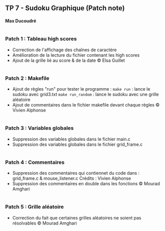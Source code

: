 ## TP 7 - Sudoku Graphique (Patch note)
#### Max Ducoudré
#

### Patch 1 : Tableau high scores
- Correction de l'affichage des chaînes de caractère
- Amélioration de la lecture du fichier contenant les high scores
- Ajout de la grille lié au score & de la date
© Elsa Guillet
#

### Patch 2 : Makefile 
- Ajout de règles "run" pour tester le programme :
    `make run` : lance le sudoku avec grid3.txt
    `make run_random` : lance le sudoku avec une grille aléatoire
- Ajout de commentaires dans le fichier makefile devant chaque règles
© Vivien Alphonse
#

### Patch 3 : Variables globales
- Suppression des variables globales dans le fichier main.c
- Suppression des variables globales dans le fichier grid_frame.c
#

### Patch 4 : Commentaires
- Suppression des commentaires qui contiennet du code dans  : grid_frame.c & mouse_listener.c
Crédits : Vivien Alphonse
- Suppression des commentaires en double dans les fonctions
© Mourad Amghari
#

### Patch 5 : Grille aléatoire
- Correction du fait que certaines grilles aléatoires ne soient pas résolvables
© Mourad Amghari
#   